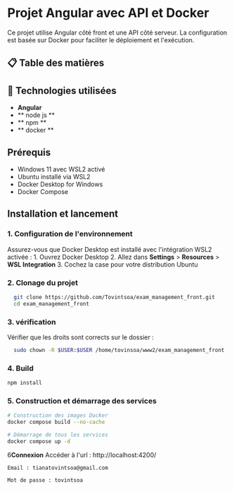 # Projet Angular avec API et Docker

Ce projet utilise Angular côté front et une API côté serveur. La configuration est basée sur Docker pour faciliter le déploiement et l'exécution.
## 📋 Table des matières
## 🚀 Technologies utilisées
  - **Angular**
  - ** node js ** 
  - ** npm **
  - ** docker **

## Prérequis
- Windows 11 avec WSL2 activé
- Ubuntu installé via WSL2
- Docker Desktop for Windows
- Docker Compose

## Installation et lancement
### 1. Configuration de l'environnement
  Assurez-vous que Docker Desktop est installé avec l'intégration WSL2 activée :
    1. Ouvrez Docker Desktop
    2. Allez dans **Settings** > **Resources** > **WSL Integration**
    3. Cochez la case pour votre distribution Ubuntu

### 2. Clonage du projet
  ```bash
    git clone https://github.com/Tovintsoa/exam_management_front.git
    cd exam_management_front
  ```

### 3. vérification 
Vérifier que les droits sont corrects sur le dossier :
  ```bash
    sudo chown -R $USER:$USER /home/tovinsoa/www2/exam_management_front
 ```
### 4. Build 
```bash
npm install
 ```
### 5. Construction et démarrage des services

  ```bash
  # Construction des images Docker
  docker compose build --no-cache
  
  # Démarrage de tous les services
  docker compose up -d
  ```
6**Connexion** 
    Accéder à l'url : http://localhost:4200/

    Email : tianatovintsoa@gmail.com

    Mot de passe : tovintsoa

